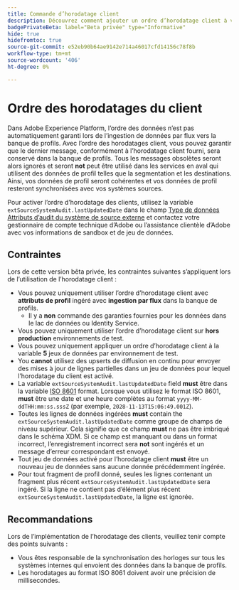 ```yaml
---
title: Commande d’horodatage client
description: Découvrez comment ajouter un ordre d’horodatage client à vos jeux de données pour garantir la cohérence de vos données de profil.
badgePrivateBeta: label="Beta privée" type="Informative"
hide: true
hidefromtoc: true
source-git-commit: e52eb90b64ae9142e714a46017cfd14156c78f8b
workflow-type: tm+mt
source-wordcount: '406'
ht-degree: 0%

---
```



# Ordre des horodatages du client

Dans Adobe Experience Platform, l’ordre des données n’est pas automatiquement garanti lors de l’ingestion de données par flux vers la banque de profils. Avec l’ordre des horodatages client, vous pouvez garantir que le dernier message, conformément à l’horodatage client fourni, sera conservé dans la banque de profils. Tous les messages obsolètes seront alors ignorés et seront **not** peut être utilisé dans les services en aval qui utilisent des données de profil telles que la segmentation et les destinations. Ainsi, vos données de profil seront cohérentes et vos données de profil resteront synchronisées avec vos systèmes sources.

Pour activer l’ordre d’horodatage des clients, utilisez la variable `extSourceSystemAudit.lastUpdatedDate` dans le champ [Type de données Attributs d’audit du système de source externe](../xdm/data-types/external-source-system-audit-attributes.md) et contactez votre gestionnaire de compte technique d’Adobe ou l’assistance clientèle d’Adobe avec vos informations de sandbox et de jeu de données.

## Contraintes

Lors de cette version bêta privée, les contraintes suivantes s’appliquent lors de l’utilisation de l’horodatage client :

- Vous pouvez uniquement utiliser l’ordre d’horodatage client avec **attributs de profil** ingéré avec **ingestion par flux** dans la banque de profils.
   - Il y a **non** commande des garanties fournies pour les données dans le lac de données ou Identity Service.
- Vous pouvez uniquement utiliser l’ordre d’horodatage client sur **hors production** environnements de test.
- Vous pouvez uniquement appliquer un ordre d’horodatage client à la variable **5** jeux de données par environnement de test.
- You **cannot** utilisez des upserts de diffusion en continu pour envoyer des mises à jour de lignes partielles dans un jeu de données pour lequel l’horodatage du client est activé.
- La variable `extSourceSystemAudit.lastUpdatedDate` field **must** être dans la variable [ISO 8601](https://www.iso.org/fr/iso-8601-date-and-time-format.html) format. Lorsque vous utilisez le format ISO 8601, **must** être une date et une heure complètes au format `yyyy-MM-ddTHH:mm:ss.sssZ` (par exemple, `2028-11-13T15:06:49.001Z`).
- Toutes les lignes de données ingérées **must** contain the `extSourceSystemAudit.lastUpdatedDate` comme groupe de champs de niveau supérieur. Cela signifie que ce champ **must** ne pas être imbriqué dans le schéma XDM. Si ce champ est manquant ou dans un format incorrect, l’enregistrement incorrect sera **not** sont ingérés et un message d’erreur correspondant est envoyé.
- Tout jeu de données activé pour l’horodatage client **must** être un nouveau jeu de données sans aucune donnée précédemment ingérée.
- Pour tout fragment de profil donné, seules les lignes contenant un fragment plus récent `extSourceSystemAudit.lastUpdatedDate` sera ingéré. Si la ligne ne contient pas d’élément plus récent `extSourceSystemAudit.lastUpdatedDate`, la ligne est ignorée.

## Recommandations

Lors de l’implémentation de l’horodatage des clients, veuillez tenir compte des points suivants :

- Vous êtes responsable de la synchronisation des horloges sur tous les systèmes internes qui envoient des données dans la banque de profils.
- Les horodatages au format ISO 8061 doivent avoir une précision de millisecondes.
